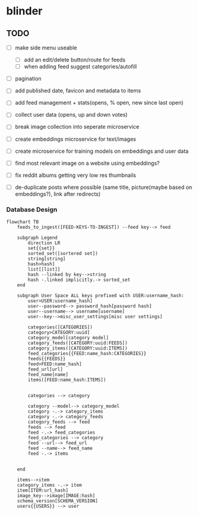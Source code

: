 # blinder



## TODO
- [ ] make side menu useable
    - [ ] add an edit/delete button/route for feeds
    - [ ] when adding feed suggest categories/autofill
- [ ] pagination
- [ ] add published date, favicon and metadata to items
- [ ] add feed management + stats(opens, % open, new since last open)
- [ ] collect user data (opens, up and down votes)
- [ ] break image collection into seperate microservice
- [ ] create embeddings microservice for text/images
- [ ] create microservice for training models on embeddings and user data
- [ ] find most relevant image on a website using embeddings?
- [ ] fix reddit albums getting very low res thumbnails
- [ ] de-duplicate posts where possible (same title, picture(maybe based on embeddings?), link after redirects)



### Database Design

```mermaid
flowchart TB
    feeds_to_ingest([FEED-KEYS-TO-INGEST]) --feed key--> feed
    
    subgraph Legend
        direction LR
        set{{set}}
        sorted_set([sortered set])
        string[string]
        hash>hash]
        list[[list]]
        hash --linked by key-->string
        hash -.linked implicitly.-> sorted_set
    end

    subgraph User Space ALL keys prefixed with USER:username_hash:
        user>USER:username_hash] 
        user--password--> password_hash[password hash]
        user--username--> username[username]
        user--key-->misc_user_settings[misc user settings]
        
        categories([CATEGORIES])
        category>CATEGORY:uuid]
        category_model[category model]
        category_feeds([CATEGORY:uuid:FEEDS])
        category_items([CATEGORY:uuid:ITEMS])
        feed_categories{{FEED:name_hash:CATEGORIES}}
        feeds{{FEEDS}}
        feed>FEED:name_hash]
        feed_url[url]
        feed_name[name]
        items([FEED:name_hash:ITEMS])

        
        categories --> category
        
        category --model--> category_model
        category -.-> category_items
        category -.-> category_feeds
        category_feeds --> feed
        feeds --> feed
        feed -.-> feed_categories
        feed_categories --> category
        feed --url--> feed_url
        feed --name--> feed_name
        feed -.-> items

        
    end

    items-->item
    category_items -.-> item
    item[ITEM:url_hash]
    image_key-->image[IMAGE:hash]
    schema_version[SCHEMA_VERSION]
    users{{USERS}} --> user

```